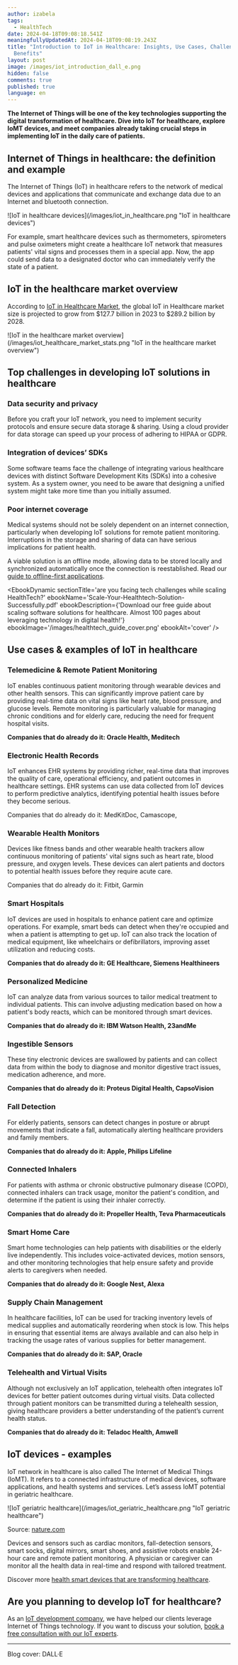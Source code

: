 ```yaml
---
author: izabela
tags:
  - HealthTech
date: 2024-04-18T09:08:18.541Z
meaningfullyUpdatedAt: 2024-04-18T09:08:19.243Z
title: "Introduction to IoT in Healthcare: Insights, Use Cases, Challenges and
  Benefits"
layout: post
image: /images/iot_introduction_dall_e.png
hidden: false
comments: true
published: true
language: en
---
```

**The Internet of Things will be one of the key technologies supporting the digital transformation of healthcare. Dive into IoT for healthcare, explore IoMT devices, and meet companies already taking crucial steps in implementing IoT in the daily care of patients.**

## Internet of Things in healthcare: the definition and example

The Internet of Things (IoT) in healthcare refers to the network of medical devices and applications that communicate and exchange data due to an Internet and bluetooth connection.

<div className="image">![IoT in healthcare devices](/images/iot_in_healthcare.png "IoT in healthcare devices")</div>

For example, smart healthcare devices such as thermometers, spirometers and pulse oximeters might create a healthcare IoT network that measures patients' vital signs and processes them in a special app. Now, the app could send data to a designated doctor who can immediately verify the state of a patient.

## IoT in the healthcare market overview

According to [IoT in Healthcare Market](https://www.marketsandmarkets.com/Market-Reports/iot-healthcare-market-160082804.html), the global IoT in Healthcare market size is projected to grow from $127.7 billion in 2023 to $289.2 billion by 2028.

<div className="image">![IoT in the healthcare market overview](/images/iot_healthcare_market_stats.png "IoT in the healthcare market overview")</div>

## Top challenges in developing IoT solutions in healthcare

### Data security and privacy

Before you craft your IoT network, you need to implement security protocols and ensure secure data storage & sharing. Using a cloud provider for data storage can speed up your process of adhering to HIPAA or GDPR.

### Integration of devices’ SDKs

Some software teams face the challenge of integrating various healthcare devices with distinct Software Development Kits (SDKs) into a cohesive system. As a system owner, you need to be aware that designing a unified system might take more time than you initially assumed.

### Poor internet coverage

Medical systems should not be solely dependent on an internet connection, particularly when developing IoT solutions for remote patient monitoring. Interruptions in the storage and sharing of data can have serious implications for patient health. 

A viable solution is an offline mode, allowing data to be stored locally and synchronized automatically once the connection is reestablished. Read our [guide to offline-first applications](/blog/offline-first-app-guide-for-startups-app-owners-case-studies/).

<EbookDynamic sectionTitle='are you facing tech challenges while scaling HealthTech?' ebookName='Scale-Your-Healthtech-Solution-Successfully.pdf' ebookDescription={'Download our free guide about scaling software solutions for healthcare. Almost 100 pages about leveraging technology in digital health!'} ebookImage='/images/healthtech_guide_cover.png' ebookAlt='cover' />

## Use cases & examples of IoT in healthcare

### Telemedicine & Remote Patient Monitoring

IoT enables continuous patient monitoring through wearable devices and other health sensors. This can significantly improve patient care by providing real-time data on vital signs like heart rate, blood pressure, and glucose levels. Remote monitoring is particularly valuable for managing chronic conditions and for elderly care, reducing the need for frequent hospital visits.

**Companies that do already do it: Oracle Health, Meditech**

### Electronic Health Records

IoT enhances EHR systems by providing richer, real-time data that improves the quality of care, operational efficiency, and patient outcomes in healthcare settings. EHR systems can use data collected from IoT devices to perform predictive analytics, identifying potential health issues before they become serious.

Companies that do already do it: MedKitDoc, Camascope, 

### Wearable Health Monitors

Devices like fitness bands and other wearable health trackers allow continuous monitoring of patients' vital signs such as heart rate, blood pressure, and oxygen levels. These devices can alert patients and doctors to potential health issues before they require acute care.

Companies that do already do it: Fitbit, Garmin

### Smart Hospitals

IoT devices are used in hospitals to enhance patient care and optimize operations. For example, smart beds can detect when they're occupied and when a patient is attempting to get up. IoT can also track the location of medical equipment, like wheelchairs or defibrillators, improving asset utilization and reducing costs.

**Companies that do already do it: GE Healthcare, Siemens Healthineers**

### Personalized Medicine

IoT can analyze data from various sources to tailor medical treatment to individual patients. This can involve adjusting medication based on how a patient's body reacts, which can be monitored through smart devices.

**Companies that do already do it: IBM Watson Health, 23andMe**

### Ingestible Sensors

These tiny electronic devices are swallowed by patients and can collect data from within the body to diagnose and monitor digestive tract issues, medication adherence, and more.

**Companies that do already do it: Proteus Digital Health, CapsoVision**

### Fall Detection

For elderly patients, sensors can detect changes in posture or abrupt movements that indicate a fall, automatically alerting healthcare providers and family members.

**Companies that do already do it: Apple, Philips Lifeline**

### Connected Inhalers

For patients with asthma or chronic obstructive pulmonary disease (COPD), connected inhalers can track usage, monitor the patient's condition, and determine if the patient is using their inhaler correctly.

**Companies that do already do it: Propeller Health, Teva Pharmaceuticals**

### Smart Home Care

Smart home technologies can help patients with disabilities or the elderly live independently. This includes voice-activated devices, motion sensors, and other monitoring technologies that help ensure safety and provide alerts to caregivers when needed.

**Companies that do already do it: Google Nest, Alexa**

### Supply Chain Management

In healthcare facilities, IoT can be used for tracking inventory levels of medical supplies and automatically reordering when stock is low. This helps in ensuring that essential items are always available and can also help in tracking the usage rates of various supplies for better management.

**Companies that do already do it: SAP, Oracle**

### Telehealth and Virtual Visits

Although not exclusively an IoT application, telehealth often integrates IoT devices for better patient outcomes during virtual visits. Data collected through patient monitors can be transmitted during a telehealth session, giving healthcare providers a better understanding of the patient’s current health status.

**Companies that do already do it: Teladoc Health, Amwell**

## IoT devices - examples

IoT network in healthcare is also called The Internet of Medical Things (IoMT). It refers to a connected infrastructure of medical devices, software applications, and health systems and services. Let’s assess IoMT potential in geriatric healthcare.

<div className="image">![IoT geriatric healthcare](/images/iot_geriatric_healthcare.png "IoT geriatric healthcare")</div>

Source: [nature.com](https://www.nature.com/articles/s41591-023-02391-8/figures/2)

Devices and sensors such as cardiac monitors, fall-detection sensors, smart socks, digital mirrors, smart shoes, and assistive robots enable 24-hour care and remote patient monitoring. A physician or caregiver can monitor all the health data in real-time and respond with tailored treatment.

Discover more [health smart devices that are transforming healthcare](/blog/bluetooth-devices-that-change-healthcare/).

## Are you planning to develop IoT for healthcare?

As an [IoT development company](/our-areas/iot-development/), we have helped our clients leverage Internet of Things technology. If you want to discuss your solution, [book a free consultation with our IoT experts](/start-project/).

---

Blog cover: DALL·E